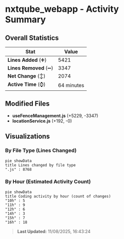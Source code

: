# nxtqube_webapp - Activity Summary 

## Overall Statistics

| Stat                   | Value                                                             |
| ---------------------- | ----------------------------------------------------------------- |
| **Lines Added** (➕)   | 5421                                          |
| **Lines Removed** (➖) | 3347                                        |
| **Net Change** (↕)    | 2074                |
| **Active Time** (⌚)   | 64 minutes |


## Modified Files
- **useFenceManagement.js** (+5229, -3347)
- **locationService.js** (+192, -0)

## Visualizations

### By File Type (Lines Changed)

```mermaid
pie showData
title Lines changed by file type
".js" : 8768
```

### By Hour (Estimated Activity Count)

```mermaid
pie showData
title Coding activity by hour (count of changes)
"10h" : 5
"11h" : 9
"12h" : 6
"14h" : 3
"15h" : 7
"16h" : 18
```


> **Last Updated:** 11/08/2025, 16:43:24